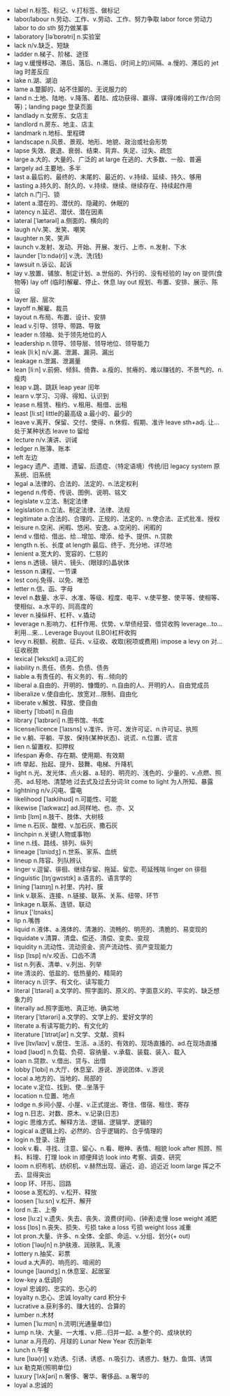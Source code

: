 - label n.标签、标记、v.打标签、做标记
- labor/labour n.劳动、工作、v.劳动、工作、努力争取 labor force 劳动力 labor to do sth 努力做某事
- laboratory [ləˈbɒrətri] n.实验室
- lack n/v.缺乏、短缺
- ladder n.梯子、阶梯、途径
- lag v.缓慢移动、滞后、落后、n.滞后、(时间上的)间隔、a.慢的、滞后的  jet lag 时差反应
- lake n.湖、湖泊
- lame a.蹩脚的、站不住脚的、无说服力的
- land n.土地、陆地、v.降落、着陆、成功获得、赢得、谋得(难得的工作/合同等)；landing page 登录页面
- landlady n.女房东、女店主
- landlord n.房东、地主、店主
- landmark n.地标、里程碑
- landscape n.风景、景观、地形、地貌、政治或社会形势
- lapse 失效、衰退、衰弱、结束、背弃、失足、过失、疏忽
- large a.大的、大量的、广泛的  at large 在逃的、大多数、一般、普遍
- largely ad.主要地、多半
- last a.最后的、最终的、末尾的、最近的、v.持续、延续、持久、够用   
- lasting a.持久的、耐久的、v.持续、继续、继续存在、持续起作用
- latch n.门闩、锁
- latent a.潜在的、潜伏的、隐藏的、休眠的
- latency n.延迟、潜伏、潜在因素
- lateral [ˈlætərəl] a.侧面的、横向的
- laugh n/v.笑、发笑、嘲笑
- laughter n.笑、笑声
- launch v.发射、发动、开始、开展、发行、上市、n.发射、下水
- launder [ˈlɔːndə(r)] v.洗、洗(钱)
- lawsuit n.诉讼、起诉
- lay v.放置、铺放、制定计划、a.世俗的、外行的、没有经验的  lay on 提供(食物等) lay off (临时)解雇、停止、休息  lay out 规划、布置、安排、展示、陈设
- layer 层、层次
- layoff n.解雇、裁员
- layout n.布局、布置、设计、安排
- lead v.引导、领导、带路、导致
- leader n.领袖、处于领先地位的人
- leadership n.领导、领导层、领导地位、领导能力
- leak [liːk] n/v.漏、泄漏、漏洞、漏出
- leakage n.泄漏、泄漏量
- lean [liːn] v.前俯、倾斜、倚靠、a.瘦的、贫瘠的、难以赚钱的、不景气的、n.瘦肉
- leap v.跳、跳跃  leap year 闰年
- learn v.学习、习得、得知、认识到
- lease n.租赁、租约、v.租用、租借、出租
- least [liːst] little的最高级 a.最小的、最少的
- leave v.离开、保留、交付、使得、n.休假、假期、准许  leave sth+adj. 让...处于某种状态  leave to 留给
- lecture n/v.演讲、训诫
- ledger n.账簿、账本
- left 左边
- legacy 遗产、遗赠、遗留、后遗症、（特定语境）传统/旧 legacy system 原系统、旧系统
- legal a.法律的、合法的、法定的、n.法定权利
- legend n.传奇、传说、图例、说明、铭文
- legislate v.立法、制定法律
- legislation n.立法、制定法律、法律、法规
- legitimate a.合法的、合理的、正规的、法定的、n.使合法、正式批准、授权
- leisure n.空闲、闲暇、悠闲、安逸、a.空闲的、闲暇的
- lend v.借给、借出、给...增加、增添、给予、提供、n.贷款
- length n.长、长度 at length 最后、终于、充分地、详尽地
- lenient a.宽大的、宽容的、仁慈的
- lens n.透镜、镜片、镜头、(眼球的)晶状体
- lesson n.课程、一节课
- lest conj.免得、以免、唯恐
- letter n.信、函、字母
- level n.数量、水平、水准、等级、程度、电平、v.使平整、使平等、使相等、使相似、a.水平的、同高度的
- lever n.操纵杆、杠杆、v.撬动
- leverage n.影响力、杠杆作用、优势、v.举债经营、借贷收购  leverage...to... 利用...来...  Leverage Buyout (LBO)杠杆收购
- levy n.税额、税款、征兵、v.征收、收取(税项或费用)  impose a levy on 对...征收税款
- lexical [ˈleksɪkl] a.词汇的
- liability n.责任、债务、负债、债务
- liable a.有责任的、有义务的、有...倾向的
- liberal a.自由的、开明的、慷慨的、n.自由的人、开明的人、自由党成员
- liberalize v.使自由化、放宽对...限制、自由化
- liberate v.解放、释放、使自由
- liberty [ˈlɪbəti] n.自由
- library [ˈlaɪbrəri] n.图书馆、书库
- license/licence [ˈlaɪsns] v.准许、许可、发许可证、n.许可证、执照
- lie v.躺、平躺、平放、保持(某种状态)、说谎、n.位置、谎言
- lien n.留置权、扣押权
- lifespan 寿命、存在期、使用期、有效期
- lift 举起、抬起、提升、鼓舞、电梯、升降机
- light n.光、发光体、点火器、a.轻的、明亮的、浅色的、少量的、v.点燃、照亮、ad.轻地、清楚地  过去式及过去分词:lit  come to light 为人所知、暴露
- lightning n/v.闪电、雷电
- likelihood [ˈlaɪklihʊd] n.可能性、可能
- likewise [ˈlaɪkwaɪz] ad.同样地、也、亦、又
- limb [lɪm] n.肢干、肢体、大树枝
- lime n.石灰、酸橙、v.加石灰、撒石灰
- linchpin n.关键(人物或事物)
- line n.线、路线、排列、纵列
- lineage [ˈlɪniɪdʒ] n.世系、家系、血统
- lineup n.阵容、列队辨认
- linger v.逗留、徘徊、继续存留、拖延、留恋、苟延残喘  linger on 徘徊
- linguistic [lɪŋˈɡwɪstɪk] a.语言的、语言学的
- lining [ˈlaɪnɪŋ] n.衬里、内衬、膜
- link v.联系、连接、n.链接、联系、关系、纽带、环节
- linkage n.联系、连锁、联动
- linux ['lɪnəks] 
- lip n.嘴唇
- liquid n.液体、a.液体的、清澈的、流畅的、明亮的、清脆的、易变现的
- liquidate v.清算、清盘、偿还、清偿、变卖、变现
- liquidity n.流动性、流动资金、资产流动性、资产变现能力
- lisp [lɪsp] n/v.咬舌、口齿不清
- list n.列表、清单、v.列出、列举
- lite 清淡的、低盐的、低热量的、精简的
- literacy n.识字、有文化、读写能力
- literal [ˈlɪtərəl] a.文学的、照字面的、原义的、字面意义的、平实的、缺乏想象力的
- literally ad.照字面地、真正地、确实地
- literary [ˈlɪtərəri] a.文学的、文学上的、爱好文学的
- literate a.有读写能力的、有文化的
- literature [ˈlɪtrətʃər] n.文学、文献、资料
- live [lɪv/laɪv] v.居住、生活、a.活的、有效的、现场直播的、ad.在现场直播
- load [ləʊd] n.负载、负荷、容纳量、v.承载、装载、装入、载入
- loan n.贷款、v.借出、贷与、出借
- lobby [ˈlɒbi] n.大厅、休息室、游说、游说团体、v.游说
- local a.地方的、当地的、局部的
- locate v.定位、找到、使...坐落于
- location n.位置、地点
- lodge n.乡间小屋、小屋、v.正式提出、寄住、借宿、租住、寄存
- log n.日志、对数、原木、v.记录(日志)
- logic 思维方式、解释方法、逻辑、逻辑学、逻辑的
- logical a.逻辑上的、必然的、合乎逻辑的、合乎情理的
- login n.登录、注册
- look v.看、寻找、注意、留心、n.看、眼神、表情、相貌 look after 照顾、照料、料理、打理 look in 顺便拜访  look into 考察、调查、研究
- loom n.织布机、纺织机、v.赫然出现、逼近、迫、迫近近  loom large 挥之不去、显得突出
- loop 环、环形、回路
- loose a.宽松的、v.松开、释放
- loosen [ˈluːsn] v.松开、解开
- lord n.主、上帝
- lose [luːz] v.遗失、失去、丧失、浪费(时间)、(钟表)走慢  lose weight 减肥
- loss [lɒs] n.丧失、损失、亏损 take a loss 亏损  weight loss 减重
- lot pron.大量、许多、n.全体、全部、命运、v.分组、划分(+ out)
- lotion [ˈləʊʃn] n.护肤液、润肤乳、乳液
- lottery n.抽奖、彩票
- loud a.大声的、响亮的、喧闹的
- lounge [laʊndʒ] n.休息室、起居室
- low-key a.低调的
- loyal 忠诚的、忠实的、忠心的
- loyalty n.忠心、忠诚  loyalty card 积分卡
- lucrative a.获利多的、赚大钱的、合算的
- lumber n.木材
- lumen [ˈluːmɪn] n.流明(光通量单位)
- lump n.块、大量、一大堆、v.把...归并一起、a.整个的、成块状的
- lunar a.月亮的、月球的 Lunar New Year 农历新年
- lunch n.午餐
- lure [lʊə(r)] v.劝诱、引诱、诱惑、n.吸引力、诱惑力、魅力、鱼饵、诱饵
- lux 勒克斯(照明单位)
- luxury [ˈlʌkʃəri] n.奢侈、奢华、奢侈品、a.奢华的
- loyal a.忠诚的